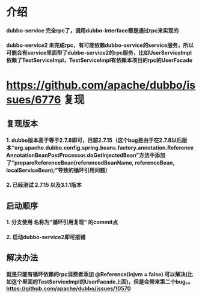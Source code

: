 # 介绍

#### dubbo-service 完全rpc了，调用dubbo-interface都是通过rpc来实现的

#### dubbo-service2 未完成rpc，有可能依赖dubbo-service的service服务，所以可能会有service里面带了dubbo-service2的rpc服务，比如UserServiceImpl依赖了TestServiceImpl，TestServiceImpl有依赖本项目的rpc的UserFacade

# https://github.com/apache/dubbo/issues/6776 复现

## 复现版本

#### 1. dubbo版本高于等于2.7.8即可，目前2.7.15（这个bug是由于在2.7.8以后版本“org.apache.dubbo.config.spring.beans.factory.annotation.ReferenceAnnotationBeanPostProcessor.doGetInjectedBean”方法中添加了“prepareReferenceBean(referencedBeanName, referenceBean, localServiceBean);”导致的循环引用问题）

#### 2. 已经测试 2.7.15 以及3.1.1版本

## 启动顺序

#### 1. 分支使用 名称为"循环引用复现" 的commit点

#### 2. 启动dubbo-service2即可报错

## 解决办法

#### 就是只能有循环依赖的rpc消费者添加 @Reference(injvm = false) 可以解决(比如这个里面的TestServiceImpl的UserFacade上面)，但是会带来第二个bug。。https://github.com/apache/dubbo/issues/10570

